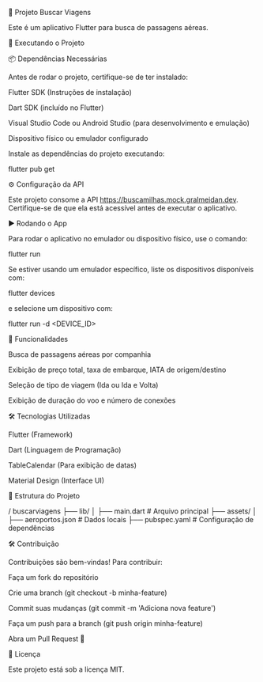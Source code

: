 📌 Projeto Buscar Viagens

Este é um aplicativo Flutter para busca de passagens aéreas.

🚀 Executando o Projeto

📦 Dependências Necessárias

Antes de rodar o projeto, certifique-se de ter instalado:

Flutter SDK (Instruções de instalação)

Dart SDK (incluído no Flutter)

Visual Studio Code ou Android Studio (para desenvolvimento e emulação)

Dispositivo físico ou emulador configurado

Instale as dependências do projeto executando:

flutter pub get

⚙ Configuração da API

Este projeto consome a API https://buscamilhas.mock.gralmeidan.dev. Certifique-se de que ela está acessível antes de executar o aplicativo.

▶ Rodando o App

Para rodar o aplicativo no emulador ou dispositivo físico, use o comando:

flutter run

Se estiver usando um emulador específico, liste os dispositivos disponíveis com:

flutter devices

e selecione um dispositivo com:

flutter run -d <DEVICE_ID>

📌 Funcionalidades

Busca de passagens aéreas por companhia

Exibição de preço total, taxa de embarque, IATA de origem/destino

Seleção de tipo de viagem (Ida ou Ida e Volta)

Exibição de duração do voo e número de conexões

🛠 Tecnologias Utilizadas

Flutter (Framework)

Dart (Linguagem de Programação)

TableCalendar (Para exibição de datas)

Material Design (Interface UI)

📂 Estrutura do Projeto

/ buscarviagens
  ├── lib/
  │   ├── main.dart          # Arquivo principal
  ├── assets/
  │   ├── aeroportos.json  # Dados locais
  ├── pubspec.yaml  # Configuração de dependências

🛠 Contribuição

Contribuições são bem-vindas! Para contribuir:

Faça um fork do repositório

Crie uma branch (git checkout -b minha-feature)

Commit suas mudanças (git commit -m 'Adiciona nova feature')

Faça um push para a branch (git push origin minha-feature)

Abra um Pull Request 🚀

📜 Licença

Este projeto está sob a licença MIT.

